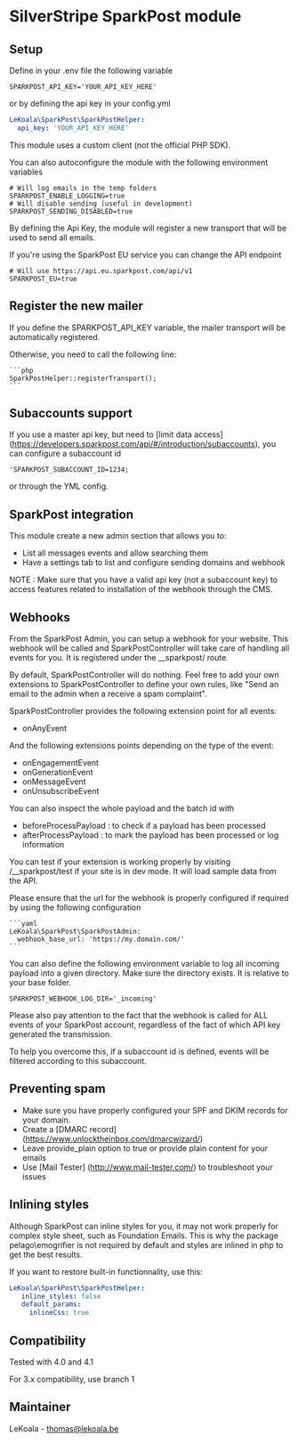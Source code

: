 # SilverStripe SparkPost module

## Setup

Define in your .env file the following variable

	SPARKPOST_API_KEY='YOUR_API_KEY_HERE'

or by defining the api key in your config.yml

   ```yaml
   LeKoala\SparkPost\SparkPostHelper:
     api_key: 'YOUR_API_KEY_HERE'
   ```

This module uses a custom client (not the official PHP SDK).

You can also autoconfigure the module with the following environment variables

    # Will log emails in the temp folders
    SPARKPOST_ENABLE_LOGGING=true
    # Will disable sending (useful in development)
	SPARKPOST_SENDING_DISABLED=true

By defining the Api Key, the module will register a new transport that will be used to send all emails.

If you're using the SparkPost EU service you can change the API endpoint

    # Will use https://api.eu.sparkpost.com/api/v1
    SPARKPOST_EU=true

## Register the new mailer

If you define the SPARKPOST_API_KEY variable, the mailer transport will be automatically registered.

Otherwise, you need to call the following line:

    ```php
    SparkPostHelper::registerTransport();
    ```

## Subaccounts support

If you use a master api key, but need to [limit data access] (https://developers.sparkpost.com/api/#/introduction/subaccounts),
you can configure a subaccount id

    'SPARKPOST_SUBACCOUNT_ID=1234;

or through the YML config.

## SparkPost integration

This module create a new admin section that allows you to:

- List all messages events and allow searching them
- Have a settings tab to list and configure sending domains and webhook

NOTE : Make sure that you have a valid api key (not a subaccount key) to access
features related to installation of the webhook through the CMS.

## Webhooks

From the SparkPost Admin, you can setup a webhook for your website. This webhook
will be called and SparkPostController will take care of handling all events
for you. It is registered under the __sparkpost/ route.

By default, SparkPostController will do nothing. Feel free to add your own
extensions to SparkPostController to define your own rules, like "Send an
email to the admin when a receive a spam complaint".

SparkPostController provides the following extension point for all events:
- onAnyEvent

And the following extensions points depending on the type of the event:
- onEngagementEvent
- onGenerationEvent
- onMessageEvent
- onUnsubscribeEvent

You can also inspect the whole payload and the batch id with
- beforeProcessPayload : to check if a payload has been processed
- afterProcessPayload : to mark the payload has been processed or log information

You can test if your extension is working properly by visiting /__sparkpost/test
if your site is in dev mode. It will load sample data from the API.

Please ensure that the url for the webhook is properly configured if required
by using the following configuration

    ```yaml
    LeKoala\SparkPost\SparkPostAdmin:
      webhook_base_url: 'https://my.domain.com/'
    ```

You can also define the following environment variable to log all incoming payload into a given
directory. Make sure the directory exists. It is relative to your base folder.

    SPARKPOST_WEBHOOK_LOG_DIR='_incoming'

Please also pay attention to the fact that the webhook is called for ALL events
of your SparkPost account, regardless of the fact of which API key generated the transmission.

To help you overcome this, if a subaccount id is defined, events will be filtered according
to this subaccount.

## Preventing spam

- Make sure you have properly configured your SPF and DKIM records for your domain.
- Create a [DMARC record] (https://www.unlocktheinbox.com/dmarcwizard/)
- Leave provide_plain option to true or provide plain content for your emails
- Use [Mail Tester] (http://www.mail-tester.com/) to troubleshoot your issues

## Inlining styles

Although SparkPost can inline styles for you, it may not work properly for complex
style sheet, such as Foundation Emails. This is why the package pelago\emogrifier
is not required by default and styles are inlined in php to get the best results.

If you want to restore built-in functionnality, use this:

   ```yaml
   LeKoala\SparkPost\SparkPostHelper:
      inline_styles: false
      default_params:
        inlineCss: true
   ```

## Compatibility
Tested with 4.0 and 4.1

For 3.x compatibility, use branch 1

## Maintainer
LeKoala - thomas@lekoala.be
